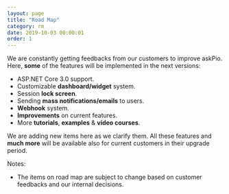 ```yaml
---
layout: page
title: "Road Map"
category: rm
date: 2019-10-03 00:00:01
order: 1
---
```



We are constantly getting feedbacks from our customers to improve askPio. Here, **some** of the features will be implemented in the next versions:

-   ASP.NET Core 3.0 support.
-   Customizable **dashboard/widget** system.
-   Session **lock screen**.
-   Sending **mass notifications/emails** to users.
-   **Webhook** system.
-   **Improvements** on current features.
-   More **tutorials**, **examples** & **video courses**.

We are adding new items here as we clarify them. All these features and
**much more** will be available also for current customers in their
upgrade period.

Notes:

- The items on road map are subject to change based on customer
  feedbacks and our internal decisions.

